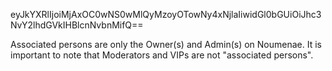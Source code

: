 eyJkYXRlIjoiMjAxOC0wNS0wMlQyMzoyOTowNy4xNjlaIiwidGl0bGUiOiJhc3NvY2lhdGVkIHBlcnNvbnMifQ==

Associated persons are only the Owner(s) and Admin(s) on Noumenae. It is important to note that Moderators and VIPs are not "associated persons".